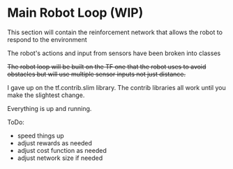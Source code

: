 # Main Robot Loop  (WIP)

This section will contain the reinforcement network that allows the robot to respond to the environment



The robot's actions and input from sensors have been broken into classes


<strike>The robot loop will be built on the TF one that the robot uses to avoid obstacles but will 
use multiple sensor inputs not just distance.</strike>

I gave up on the tf.contrib.slim library. The contrib libraries all work until you make the slightest change.



Everything is up and running. 


ToDo:

- speed things up 
- adjust rewards as needed
- adjust cost function as needed
- adjust network size if needed

